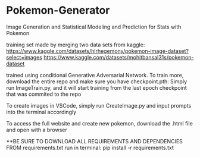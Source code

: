 # Pokemon-Generator

Image Generation and Statistical Modeling and Prediction for Stats with Pokemon

training set made by merging two data sets from kaggle:
    https://www.kaggle.com/datasets/hlrhegemony/pokemon-image-dataset?select=images
    https://www.kaggle.com/datasets/mohitbansal31s/pokemon-dataset

trained using conditional Generative Adversarial Network. To train more, download the entire repo and make sure you have checkpoint.pth:
    Simply run ImageTrain.py, and it will start training from the last epoch checkpoint that was commited to the repo

To create images in VSCode, simply run CreateImage.py and input prompts into the terminal accordingly

To access the full website and create new pokemon, download the .html file and open with a browser

**BE SURE TO DOWNLOAD ALL REQUIREMENTS AND DEPENDENCIES FROM requirements.txt
    run in terminal:
        pip install -r requirements.txt
